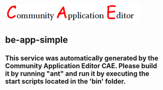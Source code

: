 ![CAE](https://github.com/CAE-Community-Application-Editor/microservice-be-app-simple/blob/master/img/logo.png)  

be-app-simple
===================


This service was automatically generated by the Community Application Editor CAE. Please build it by running "ant" and run it by executing the start scripts located in the 'bin' folder.
---------------
